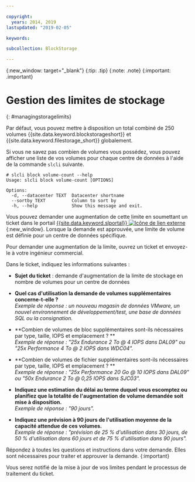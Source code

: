 ```yaml
---

copyright:
  years: 2014, 2019
lastupdated: "2019-02-05"

keywords:

subcollection: BlockStorage

---
```

{:new_window: target="_blank"}
{:tip: .tip}
{:note: .note}
{:important: .important}

# Gestion des limites de stockage
{: #managingstoragelimits}

Par défaut, vous pouvez mettre à disposition un total combiné de 250 volumes {{site.data.keyword.blockstorageshort}} et {{site.data.keyword.filestorage_short}} globalement.

Si vous ne savez pas combien de volumes vous possédez, vous pouvez afficher une liste de vos volumes pour chaque centre de données à l'aide de la commande `slcli` suivante.
```
# slcli block volume-count --help
Usage: slcli block volume-count [OPTIONS]

Options:
  -d, --datacenter TEXT  Datacenter shortname
  --sortby TEXT          Column to sort by
  -h, --help             Show this message and exit.
```

Vous pouvez demander une augmentation de cette limite en soumettant un ticket dans le portail [{{site.data.keyword.slportal}} ![Icône de lien externe](../../icons/launch-glyph.svg "Icône de lien externe")](https://control.softlayer.com/){:new_window}. Lorsque la demande est approuvée, une limite de volume est définie pour un centre de données spécifique.  

Pour demander une augmentation de la limite, ouvrez un ticket et envoyez-le à votre ingénieur commercial.

Dans le ticket, indiquez les informations suivantes :

- **Sujet du ticket** : demande d'augmentation de la limite de stockage en nombre de volumes pour un centre de données

- **Quel cas d'utilisation la demande de volumes supplémentaires concerne-t-elle ?** <br />
*Exemple de réponse : un nouveau magasin de données VMware, un nouvel environnement de développement/test, une base de données SQL ou la consignation.*

- **Combien de volumes de bloc supplémentaires sont-ils nécessaires par type, taille, IOPS et emplacement ? ** <br />
*Exemple de réponse : "25x Endurance 2 To @ 4 IOPS dans DAL09" ou "25x Performance 4 To @ 2 IOPS dans WDC04".*

- **Combien de volumes de fichier supplémentaires sont-ils nécessaires par type, taille, IOPS et emplacement ? ** <br />
*Exemple de réponse : "25x Performance 20 Go @ 10 IOPS dans DAL09" ou "50x Endurance 2 To @ 0,25 IOPS dans SJC03".*

- **Indiquez une estimation du délai au terme duquel vous escomptez ou planifiez que la totalité de l'augmentation de volume demandée soit mise à disposition.** <br />
 *Exemple de réponse : "90 jours".*

- **Indiquez une prévision à 90 jours de l'utilisation moyenne de la capacité attendue de ces volumes.** <br />
*Exemple de réponse : "prévision de 25 % d'utilisation dans 30 jours, de 50 % d'utilisation dans 60 jours et de 75 % d'utilisation dans 90 jours".*

Répondez à toutes les questions et instructions dans votre demande. Elles sont nécessaires pour traiter et approuver la demande.
{:important}

Vous serez notifié de la mise à jour de vos limites pendant le processus de traitement du ticket.
